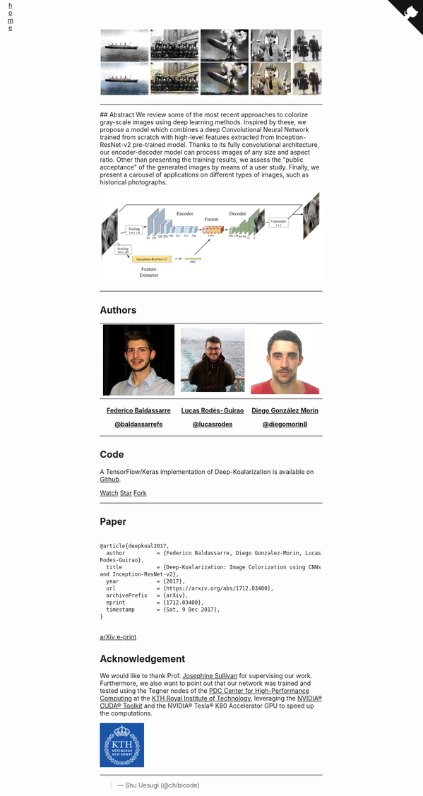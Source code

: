 
<!--<script src="//platform.linkedin.com/in.js" type="text/javascript"> lang: en_US</script><script type="IN/Share" data-url="lcsrg.me/deep-koalarization"></script><a class="twitter-share-button" href="https://twitter.com/intent/tweet?text=">Tweet</a>-->

![](static/images/historical.jpg)

<!-- Place this tag where you want the button to render. 
<a class="github-button" href="https://github.com/lucasrodes/deep-koalarization/archive/master.zip" data-icon="octicon-cloud-download" data-size="large" aria-label="Download lucasrodes/deep-koalarization on GitHub">Download</a>
-->

<div><hr></div>
## Abstract
We review some of the most recent approaches to colorize gray-scale images using deep learning methods. Inspired by these, we propose a model which combines a deep Convolutional Neural Network trained from scratch with high-level features extracted from Inception-ResNet-v2 pre-trained model. Thanks to its fully convolutional architecture, our encoder-decoder model can process images of any size and aspect ratio. Other than presenting the training results, we assess the "public acceptance" of the generated images by means of a user study. Finally, we present a carousel of applications on different types of images, such as historical photographs.

![](static/images/net.png)

<div><hr></div>

## Authors

<table align="center">
      <tfoot>
        <tr>
          <th><p><a href="https://www.linkedin.com/in/federicobaldassarre/">Federico Baldassarre</a></p>
          <!-- Place this tag where you want the button to render. -->
<a class="github-button" href="http://github.com/baldassarrefe" aria-label="Follow @baldassarrefe on GitHub">@baldassarrefe</a>
<a class="twitter-follow-button"
  href="https://twitter.com/BaldassarreFe"
  data-show-count="false"
  data-show-screen-name="false">
  </a>
</th>
          <th><p><a href="https://www.lcsrg.me/">Lucas Rodés-Guirao</a></p>
          <!-- Place this tag where you want the button to render. -->
<a class="github-button" href="http://github.com/lucasrodes" aria-label="Follow @lucasrodes on GitHub">@lucasrodes</a>
<a class="twitter-follow-button"
  href="https://twitter.com/lucasrodesg"
  data-show-count="false"
  data-show-screen-name="false"></a>
</th>
          <th><p><a href="https://www.linkedin.com/in/diegomorin/">Diego González Morín</a></p>
          <!-- Place this tag where you want the button to render. -->
<a class="github-button" href="https://github.com/diegomorin8" aria-label="Follow @diegomorin8 on GitHub">@diegomorin8</a>
</th>
        </tr>
      </tfoot>
      <tbody>
        <tr>
          <td><img src="static/images/federico.jpg"></td>
          <td><img src="static/images/lucas.jpg"></td>
          <td><img src="static/images/diego.jpg"></td>
        </tr>
      </tbody>
</table>

<div><hr></div>

## Code
A TensorFlow/Keras implementation of Deep-Koalarization is available on [Github](https://github.com/baldassarrefe/deep-koalarization).

<a class="github-button" href="https://github.com/baldassarrefe/deep-koalarization/subscription" data-icon="octicon-eye" data-size="large" data-show-count="true" aria-label="Watch baldassarrefe/deep-koalarization on GitHub">Watch</a> <a class="github-button" href="https://github.com/baldassarrefe/deep-koalarization" data-icon="octicon-star" data-size="large" data-show-count="true" aria-label="Star baldassarrefe/deep-koalarization on GitHub">Star</a> <a class="github-button" href="https://github.com/baldassarrefe/deep-koalarization/fork" data-icon="octicon-repo-forked" data-size="large" data-show-count="true" aria-label="Fork baldassarrefe/deep-koalarization on GitHub">Fork</a>

<div><hr></div>



## Paper

<style type="text/css">
#wrap {
   width:800px;
   margin:0 auto;
}
#left_col {
   float:left;
   width:150;
}
#right_col {
   float:right;
   width:650px;
}
</style>


<pre><code> 
@article{deepkoal2017,
  author          = {Federico Baldassarre, Diego Gonzalez-Morin, Lucas Rodes-Guirao},
  title           = {Deep-Koalarization: Image Colorization using CNNs and Inception-ResNet-v2},
  year            = {2017},
  url             = {https://arxiv.org/abs/1712.03400},
  archivePrefix   = {arXiv},
  eprint          = {1712.03400},
  timestamp       = {Sat, 9 Dec 2017},
}
</code> </pre>


<a href="https://arxiv.org/abs/1712.03400" target="_blank">arXiv e-print</a>


## Acknowledgement
We would like to thank Prof. [Josephine Sullivan](http://www.csc.kth.se/~sullivan/) for supervising our work. Furthermore, we also want to point out that our network was trained and tested using the Tegner nodes of the [PDC Center for High-Performance Computing](http://pdc.kth.se) at the [KTH Royal Institute of Technology](http://kth.se), leveraging the [NVIDIA® CUDA® Toolkit](https://dl.acm.org/citation.cfm?id=1365500) and the NVIDIA® Tesla® K80 Accelerator GPU to speed up the computations.


<a href="https://www.kth.se"> <img src="static/images/kth.jpg" width="100" height="100"> </a>

<div><hr></div>

<blockquote class="twitter-tweet" data-cards="hidden" data-lang="en"><p lang="en" <a href="https://twitter.com/jekyllrb?ref_src=twsrc%5Etfw"></a></p>&mdash; Shu Uesugi (@chibicode) <a href="https://twitter.com/fchollet/status/917846097430638592"></a></blockquote>


<a href="https://github.com/baldassarrefe/deep-koalarization" class="github-corner"><svg width="80" height="80" viewBox="0 0 250 250" style="fill:#151513; color:#fff; position: absolute; top: 0; border: 0; right: 0;"><path d="M0,0 L115,115 L130,115 L142,142 L250,250 L250,0 Z"></path><path d="M128.3,109.0 C113.8,99.7 119.0,89.6 119.0,89.6 C122.0,82.7 120.5,78.6 120.5,78.6 C119.2,72.0 123.4,76.3 123.4,76.3 C127.3,80.9 125.5,87.3 125.5,87.3 C122.9,97.6 130.6,101.9 134.4,103.2" fill="currentColor" style="transform-origin: 130px 106px;" class="octo-arm"></path><path d="M115.0,115.0 C114.9,115.1 118.7,116.5 119.8,115.4 L133.7,101.6 C136.9,99.2 139.9,98.4 142.2,98.6 C133.8,88.0 127.5,74.4 143.8,58.0 C148.5,53.4 154.0,51.2 159.7,51.0 C160.3,49.4 163.2,43.6 171.4,40.1 C171.4,40.1 176.1,42.5 178.8,56.2 C183.1,58.6 187.2,61.8 190.9,65.4 C194.5,69.0 197.7,73.2 200.1,77.6 C213.8,80.2 216.3,84.9 216.3,84.9 C212.7,93.1 206.9,96.0 205.4,96.6 C205.1,102.4 203.0,107.8 198.3,112.5 C181.9,128.9 168.3,122.5 157.7,114.1 C157.9,116.9 156.7,120.9 152.7,124.9 L141.0,136.5 C139.8,137.7 141.6,141.9 141.8,141.8 Z" fill="currentColor" class="octo-body"></path></svg></a><style>.github-corner:hover .octo-arm{animation:octocat-wave 560ms ease-in-out}@keyframes octocat-wave{0%,100%{transform:rotate(0)}20%,60%{transform:rotate(-25deg)}40%,80%{transform:rotate(10deg)}}@media (max-width:500px){.github-corner:hover .octo-arm{animation:none}.github-corner .octo-arm{animation:octocat-wave 560ms ease-in-out}}</style><script async defer src="https://buttons.github.io/buttons.js"></script>

<div style="position: absolute; top: 3px; left: 2%; width: 10px; text-align:right;">
    <a href="http://lcsrg.me">home</a>
  </div>
